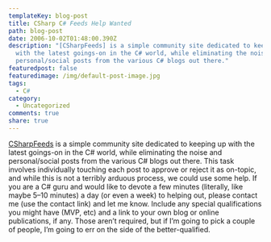```yaml
---
templateKey: blog-post
title: CSharp C# Feeds Help Wanted
path: blog-post
date: 2006-10-02T01:48:00.390Z
description: "[CSharpFeeds] is a simple community site dedicated to keeping up
  with the latest goings-on in the C# world, while eliminating the noise and
  personal/social posts from the various C# blogs out there."
featuredpost: false
featuredimage: /img/default-post-image.jpg
tags:
  - C#
category:
  - Uncategorized
comments: true
share: true
---
```

<!--StartFragment-->

[CSharpFeeds](http://csharpfeeds.com/) is a simple community site dedicated to keeping up with the latest goings-on in the C# world, while eliminating the noise and personal/social posts from the various C# blogs out there. This task involves individually touching each post to approve or reject it as on-topic, and while this is not a terribly arduous process, we could use some help. If you are a C# guru and would like to devote a few minutes (literally, like maybe 5–10 minutes) a day (or even a week) to helping out, please contact me (use the contact link) and let me know. Include any special qualifications you might have (MVP, etc) and a link to your own blog or online publications, if any. Those aren’t required, but if I’m going to pick a couple of people, I’m going to err on the side of the better-qualified.

<!--EndFragment-->